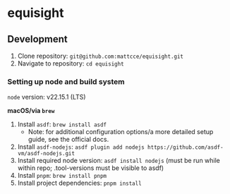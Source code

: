 # equisight

## Development

1. Clone repository: `git@github.com:mattcce/equisight.git`
2. Navigate to repository: `cd equisight`

### Setting up node and build system

`node` version: v22.15.1 (LTS)

**macOS/via `brew`**

1. Install `asdf`: `brew install asdf`
    - Note: for additional configuration options/a more detailed setup guide, see the official docs.
2. Install `asdf-nodejs`: `asdf plugin add nodejs https://github.com/asdf-vm/asdf-nodejs.git`
3. Install required node version: `asdf install nodejs` (must be run while within repo; .tool-versions must be visible to asdf)
4. Install `pnpm`: `brew install pnpm`
5. Install project dependencies: `pnpm install`
